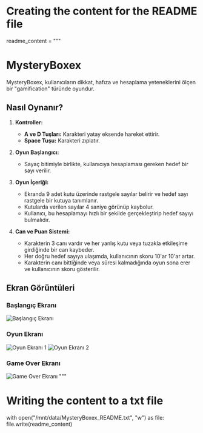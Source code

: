 # Creating the content for the README file
readme_content = """
# MysteryBoxex

MysteryBoxex, kullanıcıların dikkat, hafıza ve hesaplama yeteneklerini ölçen bir "gamification" türünde oyundur.

## Nasıl Oynanır?

1. **Kontroller:**
   - **A ve D Tuşları:** Karakteri yatay eksende hareket ettirir.
   - **Space Tuşu:** Karakteri zıplatır.

2. **Oyun Başlangıcı:**
   - Sayaç bitimiyle birlikte, kullanıcıya hesaplaması gereken hedef bir sayı verilir.

3. **Oyun İçeriği:**
   - Ekranda 9 adet kutu üzerinde rastgele sayılar belirir ve hedef sayı rastgele bir kutuya tanımlanır.
   - Kutularda verilen sayılar 4 saniye görünüp kaybolur.
   - Kullanıcı, bu hesaplamayı hızlı bir şekilde gerçekleştirip hedef sayıyı bulmalıdır.

4. **Can ve Puan Sistemi:**
   - Karakterin 3 canı vardır ve her yanlış kutu veya tuzakla etkileşime girdiğinde bir can kaybeder.
   - Her doğru hedef sayıya ulaşımda, kullanıcının skoru 10'ar 10'ar artar.
   - Karakterin canı bittiğinde veya süresi kalmadığında oyun sona erer ve kullanıcının skoru gösterilir.

## Ekran Görüntüleri

### Başlangıç Ekranı
![Başlangıç Ekranı](https://github.com/muratozkol/Gamification/assets/72967829/77d3b745-d0e1-4414-aff4-cbd850b7fdd4)

### Oyun Ekranı
![Oyun Ekranı 1](https://github.com/muratozkol/Gamification/assets/72967829/86ff0e39-07ca-4110-a5c3-40a5f2359695)
![Oyun Ekranı 2](https://github.com/muratozkol/Gamification/assets/72967829/5123e422-2479-4d4a-a0c0-50dd79c00033)

### Game Over Ekranı
![Game Over Ekranı](https://github.com/muratozkol/Gamification/assets/72967829/bddfbbe3-5ae7-4ef7-8032-028a8ccceacc)
"""

# Writing the content to a txt file
with open("/mnt/data/MysteryBoxex_README.txt", "w") as file:
    file.write(readme_content)
